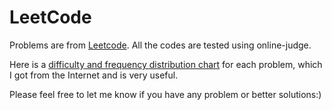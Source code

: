 LeetCode
========
Problems are from [Leetcode](http://oj.leetcode.com/). All the codes are tested using online-judge.

Here is a [difficulty and frequency distribution chart](https://docs.google.com/spreadsheet/pub?key=0Aqt--%20wSNYfuxdGxQWVFsOGdVVWxQRlNUVXZTdEpOeEE&output=html) for each problem, which I got from the Internet and is very useful.

Please feel free to let me know if you have any problem or better solutions:)
